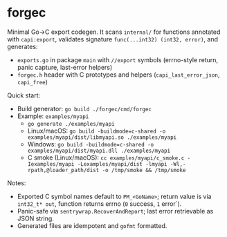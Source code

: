 # forgec
Minimal Go→C export codegen. It scans `internal/` for functions annotated with `capi:export`, validates signature `func(...int32) (int32, error)`, and generates:

- `exports.go` in package `main` with `//export` symbols (errno-style return, panic capture, last-error helpers)
- `forgec.h` header with C prototypes and helpers (`capi_last_error_json`, `capi_free`)

Quick start:

- Build generator: `go build ./forgec/cmd/forgec`
- Example: `examples/myapi`
  - `go generate ./examples/myapi`
  - Linux/macOS: `go build -buildmode=c-shared -o examples/myapi/dist/libmyapi.so ./examples/myapi`
  - Windows: `go build -buildmode=c-shared -o examples/myapi/dist/myapi.dll ./examples/myapi`
  - C smoke (Linux/macOS): `cc examples/myapi/c_smoke.c -Iexamples/myapi -Lexamples/myapi/dist -lmyapi -Wl,-rpath,@loader_path/dist -o /tmp/smoke && /tmp/smoke`

Notes:

- Exported C symbol names default to `PM_<GoName>`; return value is via `int32_t* out`, function returns errno (`0` success, `1` error`).
- Panic-safe via `sentrywrap.RecoverAndReport`; last error retrievable as JSON string.
- Generated files are idempotent and `gofmt` formatted.
